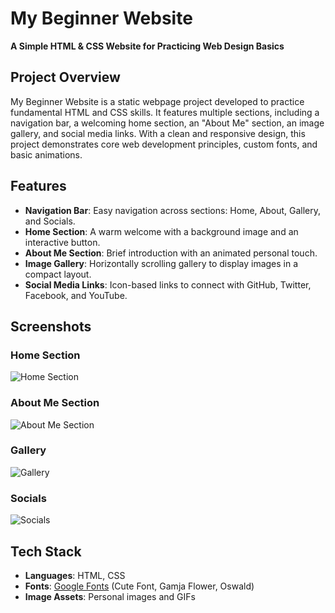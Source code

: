 # My Beginner Website

**A Simple HTML & CSS Website for Practicing Web Design Basics**

## Project Overview

My Beginner Website is a static webpage project developed to practice fundamental HTML and CSS skills. It features multiple sections, including a navigation bar, a welcoming home section, an "About Me" section, an image gallery, and social media links. With a clean and responsive design, this project demonstrates core web development principles, custom fonts, and basic animations.

## Features

- **Navigation Bar**: Easy navigation across sections: Home, About, Gallery, and Socials.
- **Home Section**: A warm welcome with a background image and an interactive button.
- **About Me Section**: Brief introduction with an animated personal touch.
- **Image Gallery**: Horizontally scrolling gallery to display images in a compact layout.
- **Social Media Links**: Icon-based links to connect with GitHub, Twitter, Facebook, and YouTube.

## Screenshots

### Home Section
![Home Section](images/1.PNG)

### About Me Section
![About Me Section](images/2.PNG)

### Gallery
![Gallery](images/3.PNG)

### Socials
![Socials](images/4.PNG)

## Tech Stack

- **Languages**: HTML, CSS
- **Fonts**: [Google Fonts](https://fonts.google.com/) (Cute Font, Gamja Flower, Oswald)
- **Image Assets**: Personal images and GIFs

